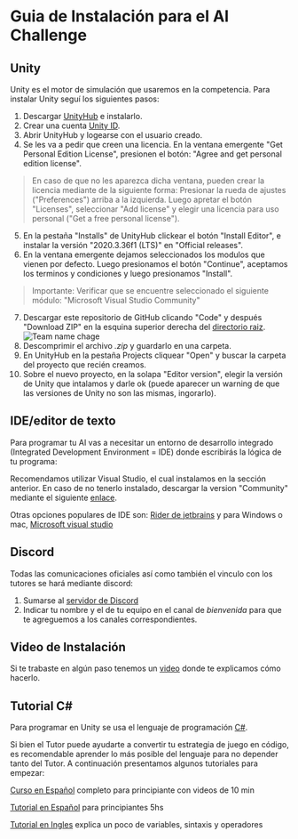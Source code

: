 # Guia de Instalación para el AI Challenge


## Unity
Unity es el motor de simulación que usaremos en la competencia. Para instalar Unity seguí los siguientes pasos:

1. Descargar [UnityHub](https://unity3d.com/get-unity/download) e instalarlo.
2. Crear una cuenta [Unity ID](https://id.unity.com/account/new).
3. Abrir UnityHub y logearse con el usuario creado.
4. Se les va a pedir que creen una licencia. En la ventana emergente "Get Personal Edition License", presionen el botón: "Agree and get personal edition license".
 > En caso de que no les aparezca dicha ventana, pueden crear la licencia mediante de la siguiente forma:
Presionar la rueda de ajustes ("Preferences") arriba a la izquierda. Luego apretar el botón "Licenses", seleccionar "Add license" y elegir una licencia para uso personal ("Get a free personal license").
5. En la pestaña "Installs" de UnityHub clickear el botón "Install Editor", e instalar la versión "2020.3.36f1 (LTS)" en "Official releases". 
6. En la ventana emergente dejamos seleccionados los modulos que vienen por defecto. Luego presionamos el botón "Continue", aceptamos los terminos y condiciones y luego presionamos "Install".
> Importante: Verificar que se encuentre seleccionado el siguiente módulo: "Microsoft Visual Studio Community"
7. Descargar este repositorio de GitHub clicando "Code" y después "Download ZIP" en la esquina superior derecha del [directorio raiz]().   
![Team name chage](ReadmeResources/descargar.gif)
8. Descomprimir el archivo *.zip* y guardarlo en una carpeta.
9. En UnityHub en la pestaña Projects cliquear "Open" y buscar la carpeta del proyecto que recién creamos.
10. Sobre el nuevo proyecto, en la solapa "Editor version", elegir la versión de Unity que intalamos y darle ok (puede aparecer un warning de que las versiones de Unity no son las mismas, ingorarlo).
   
## IDE/editor de texto
Para programar tu AI vas a necesitar un entorno de desarrollo integrado (Integrated Development Environment = IDE) donde escribirás la lógica de tu programa:

Recomendamos utilizar Visual Studio, el cual instalamos en la sección anterior. En caso de no tenerlo instalado, descargar la version "Community" mediante el siguiente [enlace](https://visualstudio.microsoft.com/es/).

Otras opciones populares de IDE son: [Rider de jetbrains](https://www.jetbrains.com/es-es/rider/) y para Windows o mac, [Microsoft visual studio](https://visualstudio.microsoft.com/es/) 

## Discord
Todas las comunicaciones oficiales así como también el vinculo con los tutores se hará mediante discord:

1.  Sumarse al [servidor de Discord](https://discord.gg/Hx3jBwsYua)
2.  Indicar tu nombre y el de tu equipo en el canal de *bienvenida* para que te agreguemos a los canales correspondientes.

## Video de Instalación

Si te trabaste en algún paso tenemos un [video](https://www.youtube.com/watch?v=m0YxWy0YFxI) donde te explicamos cómo hacerlo.

## Tutorial C#

Para programar en Unity se usa el lenguaje de programación [C#](https://es.wikipedia.org/wiki/C_Sharp).

Si bien el Tutor puede ayudarte a convertir tu estrategia de juego en código, es recomendable aprender lo más posible del lenguaje para no depender tanto del Tutor. A continuación presentamos algunos tutoriales para empezar:

[Curso en Español](https://youtube.com/playlist?list=PLAzlSdU-KYwULKOjG-OxSZ2WCXiz05Ikz) completo para principiante con videos de 10 min 

[Tutorial en Español](https://youtu.be/6W2wYwHQNT4) para principiantes 5hs

[Tutorial en Ingles](https://youtu.be/gfkTfcpWqAY?t=1125) explica un poco de variables, sintaxis y operadores
